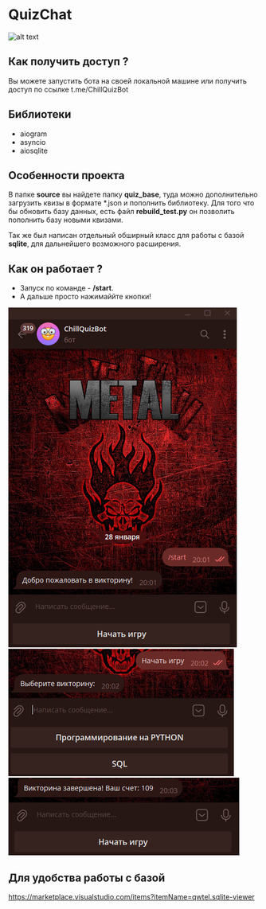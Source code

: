 # QuizChat

![alt text](https://github.com/YuioiuY/QuizChat/blob/main/source/images/logo.png)

## Как получить доступ ? 

Вы можете запустить бота на своей локальной машине или получить доступ по ссылке t.me/ChillQuizBot

## Библиотеки 
- aiogram 
- asyncio
- aiosqlite

## Особенности проекта 

В папке **source** вы найдете папку **quiz_base**, туда можно дополнительно загрузить квизы в формате *.json и пополнить библиотеку.
Для того что бы обновить базу данных, есть файл **rebuild_test.py** он позволить пополнить базу новыми квизами. 

Так же был написан отдельный обширный класс для работы с базой **sqlite**, для дальнейшего возможного расширения.

## Как он работает ? 

- Запуск по команде - **/start**.
- А дальше просто нажимаййте кнопки! 

![alt text](https://github.com/YuioiuY/QuizChat/blob/main/source/images/start.png)
![alt text](https://github.com/YuioiuY/QuizChat/blob/main/source/images/quizzes.png)
![alt text](https://github.com/YuioiuY/QuizChat/blob/main/source/images/end.png)

## Для удобства работы с базой

https://marketplace.visualstudio.com/items?itemName=qwtel.sqlite-viewer

